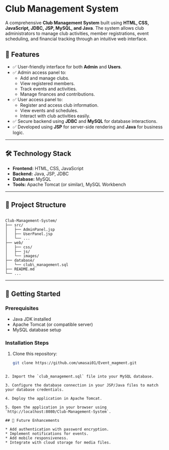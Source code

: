 

# Club Management System

A comprehensive **Club Management System** built using **HTML, CSS, JavaScript, JDBC, JSP, MySQL, and Java**. The system allows club administrators to manage club activities, member registrations, event scheduling, and financial tracking through an intuitive web interface.

## 📌 Features

- ✅ User-friendly interface for both **Admin** and **Users**.
- ✅ Admin access panel to:
  - Add and manage clubs.
  - View registered members.
  - Track events and activities.
  - Manage finances and contributions.
- ✅ User access panel to:
  - Register and access club information.
  - View events and schedules.
  - Interact with club activities easily.
- ✅ Secure backend using **JDBC** and **MySQL** for database interactions.
- ✅ Developed using **JSP** for server-side rendering and **Java** for business logic.

---

## 🛠 Technology Stack

- **Frontend:** HTML, CSS, JavaScript  
- **Backend:** Java, JSP, JDBC  
- **Database:** MySQL  
- **Tools:** Apache Tomcat (or similar), MySQL Workbench  

---

## 📂 Project Structure

```

Club-Management-System/
├── src/
│   ├── AdminPanel.jsp
│   ├── UserPanel.jsp
│   └── ...
├── web/
│   ├── css/
│   ├── js/
│   └── images/
├── database/
│   └── club\_management.sql
├── README.md
└── ...

````

---

## 🚀 Getting Started

### Prerequisites

- Java JDK installed
- Apache Tomcat (or compatible server)
- MySQL database setup

### Installation Steps

1. Clone this repository:

   ```bash
   git clone https://github.com/umasai01/Event_magment.git
````

2. Import the `club_management.sql` file into your MySQL database.

3. Configure the database connection in your JSP/Java files to match your database credentials.

4. Deploy the application in Apache Tomcat.

5. Open the application in your browser using `http://localhost:8080/Club-Management-System`.

## 📂 Future Enhancements

* Add authentication with password encryption.
* Implement notifications for events.
* Add mobile responsiveness.
* Integrate with cloud storage for media files.
